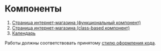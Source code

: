 Компоненты
===

1. [Страница интернет-магазина (функциональный компонент)](store-func)
1. [Страница интернет-магазина (class-based компонент)](store-class)
1. [Календарь](calendar)

Работы должны соответствовать принятому [стилю оформления кода](https://github.com/netology-code/codestyle).